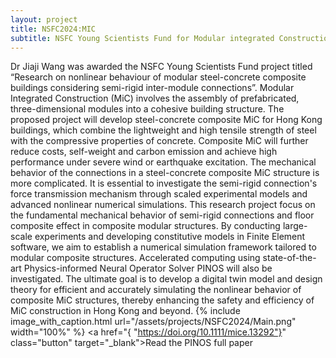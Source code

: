 ```yaml
---
layout: project
title: NSFC2024:MIC
subtitle: NSFC Young Scientists Fund for Modular integrated Construction
---
```

Dr Jiaji Wang was awarded the NSFC Young Scientists Fund project titled “Research on nonlinear behaviour of modular steel-concrete composite buildings considering semi-rigid inter-module connections”. Modular Integrated Construction (MiC) involves the assembly of prefabricated, three-dimensional modules into a cohesive building structure. The proposed project will develop steel-concrete composite MiC for Hong Kong buildings, which combine the lightweight and high tensile strength of steel with the compressive properties of concrete. Composite MiC will further reduce costs, self-weight and carbon emission and achieve high performance under severe wind or earthquake excitation. The mechanical behavior of the connections in a steel-concrete composite MiC structure is more complicated. It is essential to investigate the semi-rigid connection's force transmission mechanism through scaled experimental models and advanced nonlinear numerical simulations. This research project focus on the fundamental mechanical behavior of semi-rigid connections and floor composite effect in composite modular structures. By conducting large-scale experiments and developing constitutive models in Finite Element software, we aim to establish a numerical simulation framework tailored to modular composite structures. Accelerated computing using state-of-the-art Physics-informed Neural Operator Solver PINOS will also be investigated. The ultimate goal is to develop a digital twin model and design theory for efficient and accurately simulating the nonlinear behavior of composite MiC structures, thereby enhancing the safety and efficiency of MiC construction in Hong Kong and beyond.
{%
	include image_with_caption.html
	url="/assets/projects/NSFC2024/Main.png"
	width="100%"
%}
<a href="{ "https://doi.org/10.1111/mice.13292"}" class="button" target="_blank">Read the PINOS full paper</a>
